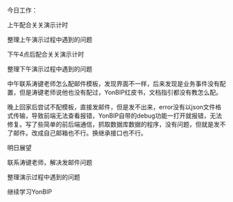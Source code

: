 今日工作：

上午配合关关演示计时

整理上午演示过程中遇到的问题

下午4点后配合关关演示计时

整理下午演示过程中遇到的问题

中午联系涛键老师怎么配邮件模板，发现界面不一样，后来发现是业务事件没有配置，但是涛键老师说他也没有配过，YonBIP红皮书，文档指引都没有教怎么配。

晚上回家后尝试不配模板，直接发邮件，但是发不出来，error没有以json文件格式传输，导致前端无法查看报错，YonBIP自带的debug功能一打开就报错，无法修复。写了些简单的前后端通信，抓取数据库数据的程序，没有问题，但就是发不了邮件。改成自己邮箱也不行。换继承接口也不行。

明日展望

 联系涛键老师，解决发邮件问题

整理演示过程中遇到的问题

继续学习YonBIP
